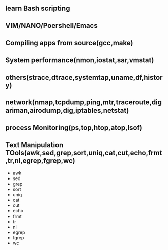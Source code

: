 ## learn Bash scripting
## VIM/NANO/Poershell/Emacs
## Compiling apps from source(gcc,make)
## System performance(nmon,iostat,sar,vmstat)
## others(strace,dtrace,systemtap,uname,df,history)
## network(nmap,tcpdump,ping,mtr,traceroute,digariman,airodump,dig,iptables,netstat)
## process Monitoring(ps,top,htop,atop,lsof)
## Text Manipulation TOols(awk,sed,grep,sort,uniq,cat,cut,echo,frmt,tr,nl,egrep,fgrep,wc)
- awk
- sed
- grep
- sort
- uniq
- cat
- cut
- echo
- frmt
- tr
- nl
- egrep
- fgrep
- wc
